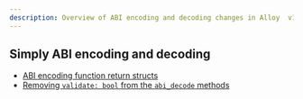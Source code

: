```yaml
---
description: Overview of ABI encoding and decoding changes in Alloy  v1.0
---
```


## Simply ABI encoding and decoding

- [ABI encoding function return structs](./encoding-return-structs.md)
- [Removing `validate: bool` from the `abi_decode` methods](./removing-validate-bool.md)
